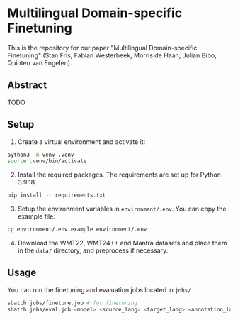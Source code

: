 # Multilingual Domain-specific Finetuning

This is the repository for our paper "Multilingual Domain-specific Finetuning" (Stan Fris, Fabian Westerbeek, Morris de Haan, Julian Bibo, Quinten van Engelen).

## Abstract

TODO

## Setup

1. Create a virtual environment and activate it:

```bash
python3 -m venv .venv
source .venv/bin/activate
```
2. Install the required packages. The requirements are set up for Python 3.9.18.

```bash
pip install -r requirements.txt
```

3. Setup the environment variables in `environment/.env`. You can copy the example file:

```bash
cp environment/.env.example environment/.env
```

4. Download the WMT22, WMT24++ and Mantra datasets and place them in the `data/` directory, and preprocess if necessary.


## Usage

You can run the finetuning and evaluation jobs located in `jobs/`

```bash
sbatch jobs/finetune.job # for finetuning
sbatch jobs/eval.job <model> <source_lang> <target_lang> <annotation_lang> <data_dir> # for evaluation
```

